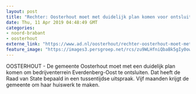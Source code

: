 ```yaml
---
layout: post
title: "Rechter: Oosterhout moet met duidelijk plan komen voor ontsluiting Everdenberg-Oost"
date: Thu, 11 Apr 2019 04:48:49 GMT
categories: 
- noord-brabant 
- oosterhout 
externe_link: "https://www.ad.nl/oosterhout/rechter-oosterhout-moet-met-duidelijk-plan-komen-voor-ontsluiting-everdenberg-oost~a68d8cd1/"
feature_image: "https://images3.persgroep.net/rcs/zu9WLHfniQbaBk5gIy0owmijFZQ/diocontent/142896038/_fitwidth/400/?appId=21791a8992982cd8da851550a453bd7f&quality=0.7"
---
```


OOSTERHOUT - De gemeente Oosterhout moet met een duidelijk plan komen om bedrijventerrein Everdenberg-Oost te ontsluiten. Dat heeft de Raad van State bepaald in een tussentijdse uitspraak. Vijf maanden krijgt de gemeente om haar huiswerk te maken.
